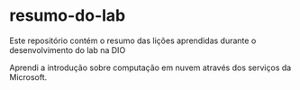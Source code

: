 # resumo-do-lab
Este repositório contém o resumo das lições aprendidas durante o desenvolvimento do lab na DIO

Aprendi a introdução sobre computação em nuvem através dos serviços da Microsoft.
